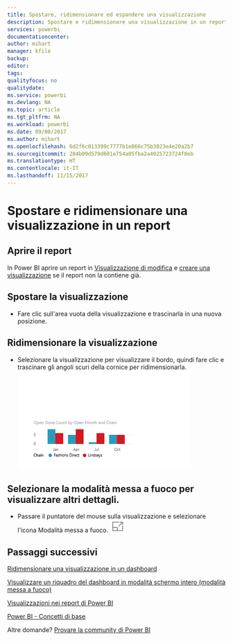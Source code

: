 ```yaml
---
title: Spostare, ridimensionare ed espandere una visualizzazione
description: Spostare e ridimensionare una visualizzazione in un report di Power BI
services: powerbi
documentationcenter: 
author: mihart
manager: kfile
backup: 
editor: 
tags: 
qualityfocus: no
qualitydate: 
ms.service: powerbi
ms.devlang: NA
ms.topic: article
ms.tgt_pltfrm: NA
ms.workload: powerbi
ms.date: 09/08/2017
ms.author: mihart
ms.openlocfilehash: 6d2f6c013399c7777b1e866c75b3023e4e20a2b7
ms.sourcegitcommit: 284b09d579d601e754a05fba2a4025723724f8eb
ms.translationtype: HT
ms.contentlocale: it-IT
ms.lasthandoff: 11/15/2017
---
```

# <a name="move-and-resize-a-visualization-in-a-report"></a>Spostare e ridimensionare una visualizzazione in un report
## <a name="open-the-report"></a>Aprire il report
In Power BI aprire un report in [Visualizzazione di modifica](service-reading-view-and-editing-view.md) e [creare una visualizzazione](power-bi-report-add-visualizations-i.md) se il report non la contiene già.

## <a name="move-the-visualization"></a>Spostare la visualizzazione
* Fare clic sull'area vuota della visualizzazione e trascinarla in una nuova posizione. 

## <a name="resize-the-visualization"></a>Ridimensionare la visualizzazione
* Selezionare la visualizzazione per visualizzare il bordo, quindi fare clic e trascinare gli angoli scuri della cornice per ridimensionarla.  
  ![](media/power-bi-visualization-move-and-resize/untitled.gif)

## <a name="select-focus-mode-to-see-more-detail"></a>Selezionare la modalità messa a fuoco per visualizzare altri dettagli.
* Passare il puntatore del mouse sulla visualizzazione e selezionare l'icona Modalità messa a fuoco.
  ![](media/power-bi-visualization-move-and-resize/pbi_popouticon.jpg)

## <a name="next-steps"></a>Passaggi successivi
[Ridimensionare una visualizzazione in un dashboard](service-dashboard-edit-tile.md)

[Visualizzare un riquadro del dashboard in modalità schermo intero (modalità messa a fuoco)](service-focus-mode.md)

[Visualizzazioni nei report di Power BI](power-bi-report-visualizations.md)

[Power BI - Concetti di base](service-basic-concepts.md)  

Altre domande? [Provare la community di Power BI](http://community.powerbi.com/)

